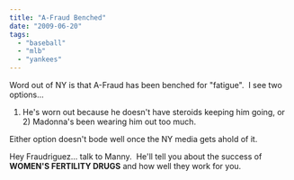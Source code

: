 ```yaml
---
title: "A-Fraud Benched"
date: "2009-06-20"
tags:
  - "baseball"
  - "mlb"
  - "yankees"
---
```


Word out of NY is that A-Fraud has been benched for "fatigue".  I see two options...

1) He's worn out because he doesn't have steroids keeping him going, or 2) Madonna's been wearing him out too much.

Either option doesn't bode well once the NY media gets ahold of it.

Hey Fraudriguez... talk to Manny.  He'll tell you about the success of **WOMEN'S FERTILITY DRUGS** and how well they work for you.

